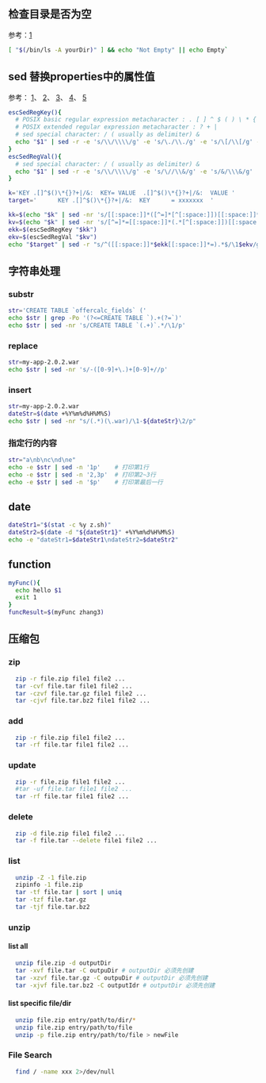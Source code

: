 ## 检查目录是否为空
参考：[1](http://www.cyberciti.biz/faq/linux-unix-shell-check-if-directory-empty/)
```sh
[ "$(/bin/ls -A yourDir)" ] && echo "Not Empty" || echo Empty`
```

## sed 替换properties中的属性值
参考：
[1](http://en.wikipedia.org/wiki/Regular_expression)、
[2](http://www.mikeplate.com/2012/05/09/extract-regular-expression-group-match-using-grep-or-sed/)、
[3](http://www.gnu.org/software/sed/manual/html_node/Regular-Expressions.html)、
[4](http://www.gnu.org/software/sed/manual/html_node/Escapes.html#Escapes)、
[5](http://docs.oracle.com/javase/1.4.2/docs/api/java/util/regex/Pattern.html)

```sh
escSedRegKey(){
  # POSIX basic regular expression metacharacter : . [ ] ^ $ ( ) \ * { }
  # POSIX extended regular expression metacharacter : ? + |
  # sed special character: / ( usually as delimiter) & 
  echo "$1" | sed -r -e 's/\\/\\\\/g' -e 's/\./\\./g' -e 's/\[/\\[/g' -e 's/\]/\\]/g' -e 's/\^/\\^/g' -e 's/\$/\\$/g' -e 's/\(/\\(/g' -e 's/\)/\\)/g' -e 's/\*/\\*/g' -e 's/\{/\\{/g' -e 's/\}/\\}/g' -e 's/\?/\\?/g' -e 's/\+/\\+/g' -e 's/\|/\\|/g' -e 's/\//\\&/g' -e 's/&/\\\&/g'
}
escSedRegVal(){
  # sed special character: / ( usually as delimiter) & 
  echo "$1" | sed -r -e 's/\\/\\\\/g' -e 's/\//\\&/g' -e 's/&/\\\&/g'
}

k='KEY .[]^$()\*{}?+|/&:  KEY= VALUE  .[]^$()\*{}?+|/&:  VALUE '
target='      KEY .[]^$()\*{}?+|/&:  KEY      = xxxxxxx  '

kk=$(echo "$k" | sed -nr 's/[[:space:]]*([^=]*[^[:space:]])[[:space:]]*=.*/\1/p')
kv=$(echo "$k" | sed -nr 's/[^=]*=[[:space:]]*(.*[^[:space:]])[[:space:]]*/\1/p')
ekk=$(escSedRegKey "$kk")
ekv=$(escSedRegVal "$kv")
echo "$target" | sed -r "s/^([[:space:]]*$ekk[[:space:]]*=).*$/\1$ekv/g"
```

## 字符串处理
### substr
```sh
str='CREATE TABLE `offercalc_fields` ('
echo $str | grep -Po '(?<=CREATE TABLE `).+(?=`)'
echo $str | sed -nr 's/CREATE TABLE `(.+)`.*/\1/p'
```

### replace
```sh
str=my-app-2.0.2.war
echo $str | sed -nr 's/-([0-9]+\.)+[0-9]+//p'
```

### insert
```sh
str=my-app-2.0.2.war
dateStr=$(date +%Y%m%d%H%M%S)
echo $str | sed -nr "s/(.*)(\.war)/\1-${dateStr}\2/p"
```

### 指定行的内容
```sh
str="a\nb\nc\nd\ne"
echo -e $str | sed -n '1p'    # 打印第1行
echo -e $str | sed -n '2,3p'  # 打印第2~3行
echo -e $str | sed -n '$p'    # 打印第最后一行
```

## date
```sh
dateStr1="$(stat -c %y z.sh)"
dateStr2=$(date -d "${dateStr1}" +%Y%m%d%H%M%S)
echo -e "dateStr1=$dateStr1\ndateStr2=$dateStr2"
```

## function
```sh
myFunc(){
  echo hello $1
  exit 1
}
funcResult=$(myFunc zhang3)
```

## 压缩包
### zip
```sh
  zip -r file.zip file1 file2 ...
  tar -cvf file.tar file1 file2 ...
  tar -czvf file.tar.gz file1 file2 ...
  tar -cjvf file.tar.bz2 file1 file2 ...
```
### add
```sh
  zip -r file.zip file1 file2 ...
  tar -rf file.tar file1 file2 ...
```
### update
```sh
  zip -r file.zip file1 file2 ...
  #tar -uf file.tar file1 file2 ...
  tar -rf file.tar file1 file2 ...
```
### delete
```sh
  zip -d file.zip file1 file2 ...
  tar -f file.tar --delete file1 file2 ...
```
### list
```sh
  unzip -Z -1 file.zip
  zipinfo -1 file.zip
  tar -tf file.tar | sort | uniq
  tar -tzf file.tar.gz
  tar -tjf file.tar.bz2
```
### unzip 
#### list all
```sh
  unzip file.zip -d outputDir
  tar -xvf file.tar -C outpuDir # outputDir 必须先创建
  tar -xzvf file.tar.gz -C outpuDir # outputDir 必须先创建
  tar -xjvf file.tar.bz2 -C outputIdr # outputDir 必须先创建
```
#### list specific file/dir
```sh
  unzip file.zip entry/path/to/dir/* 
  unzip file.zip entry/path/to/file
  unzip -p file.zip entry/path/to/file > newFile
```

### File Search
```sh
  find / -name xxx 2>/dev/null
```